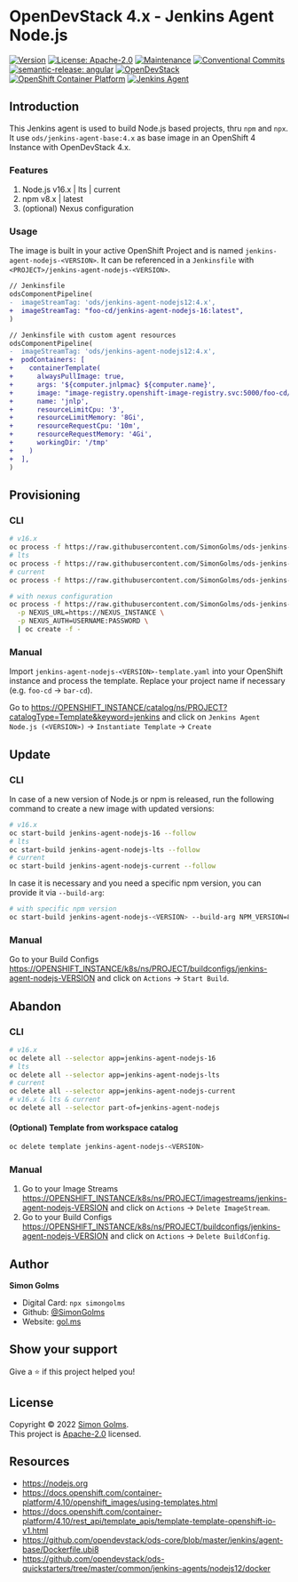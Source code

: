 # OpenDevStack 4.x - Jenkins Agent Node.js

[![Version](https://img.shields.io/badge/version-2.0.0-blue.svg)](https://github.com/SimonGolms/ods-jenkins-agent-nodejs/releases)
[![License: Apache-2.0](https://img.shields.io/github/license/simongolms/ods-jenkins-agent-nodejs)](https://github.com/simongolms/ods-jenkins-agent-nodejs/blob/master/LICENSE)
[![Maintenance](https://img.shields.io/badge/Maintained%3F-yes-green.svg)](https://github.com/simongolms/ods-jenkins-agent-nodejs/graphs/commit-activity)
[![Conventional Commits](https://img.shields.io/badge/Conventional%20Commits-1.0.0-green.svg)](https://conventionalcommits.org)
[![semantic-release: angular](https://img.shields.io/badge/semantic--release-angular-e10079?logo=semantic-release)](https://github.com/semantic-release/semantic-release)
[![OpenDevStack](https://img.shields.io/badge/OpenDevStack-4.x-9e312a)](https://www.opendevstack.org/)
[![OpenShift Container Platform](https://img.shields.io/badge/OpenShift%20Container%20Platform-4.x-EE0000?logo=Red-Hat-Open-Shift)](https://docs.openshift.com/container-platform)
[![Jenkins Agent](https://img.shields.io/badge/Jenkins-Agent-d24939?logo=jenkins)](https://www.jenkins.io/)

## Introduction

This Jenkins agent is used to build Node.js based projects, thru `npm` and `npx`. It use `ods/jenkins-agent-base:4.x` as base image in an OpenShift 4 Instance with OpenDevStack 4.x.

### Features

1. Node.js v16.x | lts | current
2. npm v8.x | latest
3. (optional) Nexus configuration

### Usage

The image is built in your active OpenShift Project and is named `jenkins-agent-nodejs-<VERSION>`.
It can be referenced in a `Jenkinsfile` with `<PROJECT>/jenkins-agent-nodejs-<VERSION>`.

```diff
// Jenkinsfile
odsComponentPipeline(
-  imageStreamTag: 'ods/jenkins-agent-nodejs12:4.x',
+  imageStreamTag: "foo-cd/jenkins-agent-nodejs-16:latest",
)
```

```diff
// Jenkinsfile with custom agent resources
odsComponentPipeline(
-  imageStreamTag: 'ods/jenkins-agent-nodejs12:4.x',
+  podContainers: [
+    containerTemplate(
+      alwaysPullImage: true,
+      args: '${computer.jnlpmac} ${computer.name}',
+      image: "image-registry.openshift-image-registry.svc:5000/foo-cd/jenkins-agent-nodejs-16:latest",
+      name: 'jnlp',
+      resourceLimitCpu: '3',
+      resourceLimitMemory: '8Gi',
+      resourceRequestCpu: '10m',
+      resourceRequestMemory: '4Gi',
+      workingDir: '/tmp'
+    )
+  ],
)
```

## Provisioning

### CLI

```sh
# v16.x
oc process -f https://raw.githubusercontent.com/SimonGolms/ods-jenkins-agent-nodejs/main/jenkins-agent-nodejs-16-template.yaml | oc create -f -
# lts
oc process -f https://raw.githubusercontent.com/SimonGolms/ods-jenkins-agent-nodejs/main/jenkins-agent-nodejs-lts-template.yaml | oc create -f -
# current
oc process -f https://raw.githubusercontent.com/SimonGolms/ods-jenkins-agent-nodejs/main/jenkins-agent-nodejs-current-template.yaml | oc create -f -
```

```sh
# with nexus configuration
oc process -f https://raw.githubusercontent.com/SimonGolms/ods-jenkins-agent-nodejs/main/jenkins-agent-nodejs-<VERSION>-template.yaml \
  -p NEXUS_URL=https://NEXUS_INSTANCE \
  -p NEXUS_AUTH=USERNAME:PASSWORD \
  | oc create -f -
```

### Manual

Import `jenkins-agent-nodejs-<VERSION>-template.yaml` into your OpenShift instance and process the template. Replace your project name if necessary (e.g. `foo-cd` -> `bar-cd`).

Go to <https://OPENSHIFT_INSTANCE/catalog/ns/PROJECT?catalogType=Template&keyword=jenkins> and click on `Jenkins Agent Node.js (<VERSION>)` -> `Instantiate Template` -> `Create`

## Update

### CLI

In case of a new version of Node.js or npm is released, run the following command to create a new image with updated versions:

```sh
# v16.x
oc start-build jenkins-agent-nodejs-16 --follow
# lts
oc start-build jenkins-agent-nodejs-lts --follow
# current
oc start-build jenkins-agent-nodejs-current --follow
```

In case it is necessary and you need a specific npm version, you can provide it via `--build-arg`:

```sh
# with specific npm version
oc start-build jenkins-agent-nodejs-<VERSION> --build-arg NPM_VERSION=8.5.3 --follow
```

### Manual

Go to your Build Configs <https://OPENSHIFT_INSTANCE/k8s/ns/PROJECT/buildconfigs/jenkins-agent-nodejs-VERSION> and click on `Actions` -> `Start Build`.

## Abandon

### CLI

```sh
# v16.x
oc delete all --selector app=jenkins-agent-nodejs-16
# lts
oc delete all --selector app=jenkins-agent-nodejs-lts
# current
oc delete all --selector app=jenkins-agent-nodejs-current
# v16.x & lts & current
oc delete all --selector part-of=jenkins-agent-nodejs
```

#### (Optional) Template from workspace catalog

```sh
oc delete template jenkins-agent-nodejs-<VERSION>
```

### Manual

1. Go to your Image Streams <https://OPENSHIFT_INSTANCE/k8s/ns/PROJECT/imagestreams/jenkins-agent-nodejs-VERSION> and click on `Actions` -> `Delete ImageStream`.
2. Go to your Build Configs <https://OPENSHIFT_INSTANCE/k8s/ns/PROJECT/buildconfigs/jenkins-agent-nodejs-VERSION> and click on `Actions` -> `Delete BuildConfig`.

## Author

**Simon Golms**

- Digital Card: `npx simongolms`
- Github: [@SimonGolms](https://github.com/SimonGolms)
- Website: [gol.ms](https://gol.ms)

## Show your support

Give a ⭐️ if this project helped you!

## License

Copyright © 2022 [Simon Golms](https://github.com/simongolms).<br />
This project is [Apache-2.0](https://github.com/simongolms/ods-jenkins-agent-nodejs/blob/master/LICENSE) licensed.

## Resources

- https://nodejs.org
- https://docs.openshift.com/container-platform/4.10/openshift_images/using-templates.html
- https://docs.openshift.com/container-platform/4.10/rest_api/template_apis/template-template-openshift-io-v1.html
- https://github.com/opendevstack/ods-core/blob/master/jenkins/agent-base/Dockerfile.ubi8
- https://github.com/opendevstack/ods-quickstarters/tree/master/common/jenkins-agents/nodejs12/docker
